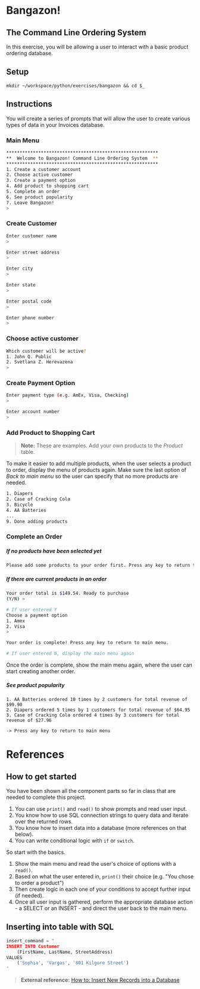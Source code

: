 # Bangazon!

## The Command Line Ordering System

In this exercise, you will be allowing a user to interact with a basic product ordering database.

## Setup

```
mkdir ~/workspace/python/exercises/bangazon && cd $_
```

## Instructions

You will create a series of prompts that will allow the user to create various types of data in your Invoices database.

### Main Menu

```bash
*********************************************************
**  Welcome to Bangazon! Command Line Ordering System  **
*********************************************************
1. Create a customer account
2. Choose active customer
3. Create a payment option
4. Add product to shopping cart
5. Complete an order
6. See product popularity
7. Leave Bangazon!
> 
```

### Create Customer

```bash
Enter customer name
>

Enter street address
>

Enter city
>

Enter state
>

Enter postal code
>

Enter phone number
>
```

### Choose active customer

```bash
Which customer will be active?
1. John Q. Public
2. Svetlana Z. Herevazena
> 
```


### Create Payment Option

```bash
Enter payment type (e.g. AmEx, Visa, Checking)
>

Enter account number
>
```

### Add Product to Shopping Cart

> **Note:** These are examples. Add your own products to the *Product* table.

To make it easier to add multiple products, when the user selects a product to order, display the menu of products again. Make sure the last option of *Back to main menu* so the user can specify that no more products are needed.

```bash
1. Diapers
2. Case of Cracking Cola
3. Bicycle
4. AA Batteries
...
9. Done adding products 
```

### Complete an Order

##### If no products have been selected yet
```bash
Please add some products to your order first. Press any key to return to main menu.
```

##### If there are current products in an order
```bash
Your order total is $149.54. Ready to purchase
(Y/N) >

# If user entered Y
Choose a payment option
1. Amex
2. Visa
>

Your order is complete! Press any key to return to main menu.

# If user entered N, display the main menu again
```

Once the order is complete, show the main menu again, where the user can start creating another order.

##### See product popularity

```
1. AA Batteries ordered 10 times by 2 customers for total revenue of $99.90
2. Diapers ordered 5 times by 1 customers for total revenue of $64.95
3. Case of Cracking Cola ordered 4 times by 3 customers for total revenue of $27.96

-> Press any key to return to main menu
```

# References

## How to get started

You have been shown all the component parts so far in class that are needed to complete this project.

1. You can use `print()` and `read()` to show prompts and read user input.
1. You know how to use SQL connection strings to query data and iterate over the returned rows.
1. You know how to insert data into a database (more references on that below).
1. You can write conditional logic with `if` or `switch`.

So start with the basics.

1. Show the main menu and read the user's choice of options with a `read()`.
1. Based on what the user entered in, `print()` their choice (e.g. "You chose to order a product")
1. Then create logic in each one of your conditions to accept further input (if needed).
1. Once all user input is gathered, perform the appropriate database action - a SELECT or an INSERT - and direct the user back to the main menu.

## Inserting into table with SQL

```python
insert_command = "
INSERT INTO Customer
    (FirstName, LastName, StreetAddress)
VALUES
    ('Sophia', 'Vargas', '801 Kilgore Street')
"

```

> **External reference:** [How to: Insert New Records into a Database]()